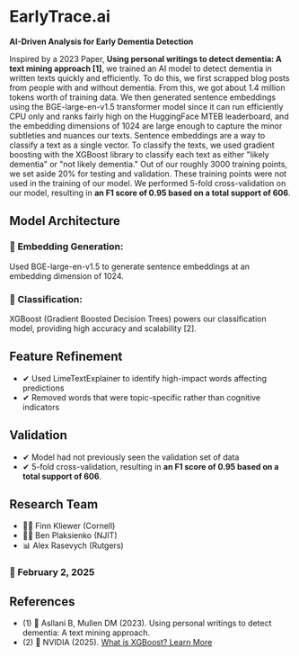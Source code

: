 # EarlyTrace.ai  
**AI-Driven Analysis for Early Dementia Detection**

Inspired by a 2023 Paper, **Using personal writings to detect dementia: A text mining approach [1]**, we trained an AI model to detect dementia in written texts quickly and efficiently. To do this, we first scrapped blog posts from people with and without dementia. From this, we got about 1.4 million tokens worth of training data. We then generated sentence embeddings using the BGE-large-en-v1.5 transformer model since it can run efficiently CPU only and ranks fairly high on the HuggingFace MTEB leaderboard, and the embedding dimensions of 1024 are large enough to capture the minor subtleties and nuances our texts. Sentence embeddings are a way to classify a text as a single vector. To classify the texts, we used gradient boosting with the XGBoost library to classify each text as either "likely dementia" or "not likely dementia." Out of our roughly 3000 training points, we set aside 20% for testing and validation. These training points were not used in the training of our model. We performed 5-fold cross-validation on our model, resulting in **an F1 score of 0.95 based on a total support of 606**.

## Model Architecture
### 🔹 Embedding Generation:
Used BGE-large-en-v1.5 to generate sentence embeddings at an embedding dimension of 1024.

### 🔹 Classification:
XGBoost (Gradient Boosted Decision Trees) powers our classification model, providing high accuracy and scalability [2].

## Feature Refinement
- ✔ Used LimeTextExplainer to identify high-impact words affecting predictions
- ✔ Removed words that were topic-specific rather than cognitive indicators

## Validation
- ✔ Model had not previously seen the validation set of data
- ✔ 5-fold cross-validation, resulting in **an F1 score of 0.95 based on a total support of 606**.


## Research Team
- 🧑‍🔬 Finn Kliewer (Cornell)
- 🧑‍💻 Ben Plaksienko (NJIT)
- 📊 Alex Rasevych (Rutgers)

### 📅 February 2, 2025

## References
- (1) 📖 Asllani B, Mullen DM (2023). Using personal writings to detect dementia: A text mining approach.
- (2) 🔗 NVIDIA (2025). [What is XGBoost? Learn More](https://www.nvidia.com/en-us/)
